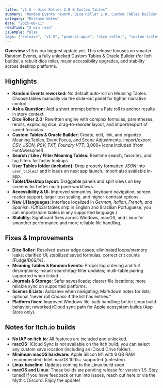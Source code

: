 ```yaml
---
title: "v1.5 — Dice Roller 2.0 & Custom Tables"
summary: "Random Events rework, Dice Roller 2.0, Custom Tables builder, a11y upgrades, stability, localization"
category: "Release Notes"
date: "2025-08-11"
readTime: "2 min read"
isSample: false
tags: ["release", "v1.5", "product:apps", "dice-roller", "custom-tables", "accessibility", "localization", "stability"]
---
```


**Overview**
v1.5 is our biggest update yet. This release focuses on smarter Random Events, a fully unlocked Custom Tables & Oracle Builder (for Itch builds), a rebuilt dice roller, major accessibility upgrades, and stability across desktop platforms.

## Highlights
- **Random Events reworked:** No default auto-roll on Meaning Tables. Choose tables manually via the slide-out panel for tighter narrative control.
- **Ask a Question:** Add a short prompt before a Fate roll to anchor results in story context.
- **Dice Roller 2.0:** Rewritten engine with complex formulas, parentheses, rerolls, exploding dice, drag-to-reorder layout, and import/export of saved formulas.
- **Custom Tables & Oracle Builder:** Create, edit, link, and organize Meaning Tables, Event Focus, and Scene Adjustments. Import/export *CSV, JSON, PSV, TXT, Foundry VTT*; 3,000+ icons included (from FontAwesome!).
- **Search / Like / Filter Meaning Tables:** Realtime search, favorites, and tag filters for faster lookups.
- **User Tables folder (included):** Drop properly formatted *JSON* into `user_tables/` and it loads on next app launch. Import also available in-app.
- **Tablet/Desktop layout:** Draggable panels and split views on key screens for better multi-pane workflows.
- **Accessibility & UI:** Improved semantics, keyboard navigation, screen reader support, larger text scaling, and higher-contrast options.
- **New UI languages:** Interface localized in *German, Italian, French, and Spanish*. (Official tables ship in English and Brazilian Portuguese; you can import/share tables in any supported language.)
- **Stability:** Significant fixes across Windows, macOS, and Linux for smoother performance and more reliable file handling.
## Fixes & Improvements
- **Dice Roller:** Resolved parser edge cases; eliminated loops/memory leaks; clarified UI; stabilized saved formulas; correct crit counts (Fudge/D66/%).
- **Meaning Tables & Random Events:** Proper log ordering and full descriptions; instant search/tag-filter updates; multi-table pairing supported when linked.
- **Journals & Storage:** Safer saves/loads; clearer file locations; more reliable sync on supported platforms.
- **Scenes & Lists:** Autosave when navigating; Markdown notes for lists; optional “never roll *Choose* if the list has entries.”
- **Platform fixes:** Improved Windows file-path handling; better Linux build behavior; reworked iCloud sync path for Apple ecosystem builds (App Store only).
## Notes for Itch.io builds
- **No IAP on Itch.io:** All features are included and unlocked.
- **macOS:** iCloud Sync is not available on the Itch build; you can select any custom save location (including an iCloud Drive folder).
- **Minimum macOS hardware:** Apple Silicon M1 with 8 GB RAM recommended; Intel macOS 10.15+ supported (untested).
- **Linux baseline:** Updates coming to the Linux build soon
- **macOS and Linux**: These builds are pending release for version 1.5. Stay tuned!
If you have feedback or run into issues, reach out here or via the Mythic Discord. Enjoy the update!
